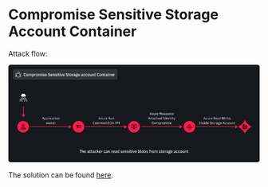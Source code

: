 # Compromise Sensitive Storage Account Container
Attack flow:

![Compromise Sensitive Storage Account Container Flow](./scenario1_flow.png)

The solution can be found [here](./solution.md).
